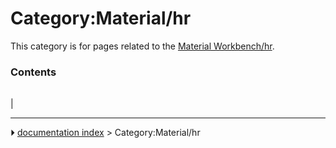 # Category:Material/hr
This category is for pages related to the [Material Workbench/hr](Material_Workbench/hr.md).

### Contents

|     |     |     |
| --- | --- | --- |
|



---
⏵ [documentation index](../README.md) > Category:Material/hr
